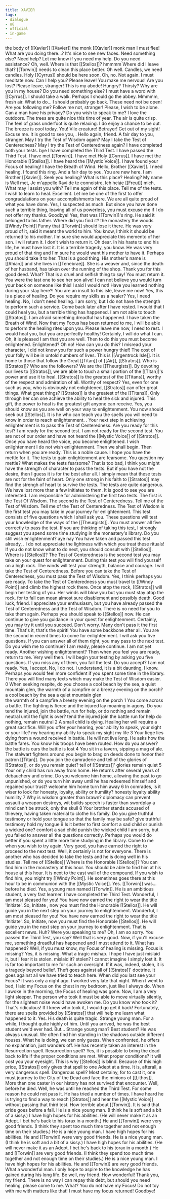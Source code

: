 ```yaml
---
title: XAVIER
tags:
- dialogue
- u8
- official
- in-game
---
```


the body of [[Xavier]] 
[[Xavier]] the monk 
[[Xavier]]
monk 
man 
I must flee! 
What are you doing there...? 
It's nice to see new faces. 
Need something else? 
Need help? 
Let me know if you need my help. 
Do you need assistance? 
Oh, well. 
Where is that [[Stellos]]? 
hmmmm 
Where did I leave that? 
[[Torwin]] needs to clean this place better. 
Oh well. 
Candles, we need candles. 
Holy [[Cyrrus]] should be here soon. 
Oh, no. Not again. 
I must meditate now. 
Can I help you? 
Please leave! You make me nervous! 
Are you lost? 
Please leave, stranger! This is my abode! 
Hungry? 
Thirsty? 
Why are you in my house? 
Do you need something else? 
I must have a word with [[Cyrrus]]. 
I should take a walk. 
Perhaps I should go the abbey. 
Mmmmm, fresh air. 
What to do... 
I should probably go back. 
These need not be open! 
Are you following me? 
Follow me not, stranger! 
Please, I wish to be alone. 
Can a man have his privacy? 
Do you wish to speak to me? 
I love the outdoors. 
The trees are quite nice this time of year. 
The air is quite crisp. 
The feel of grass underfoot is quite relaxing. 
I do enjoy a chance to be out. 
The breeze is cool today. 
You! Vile creature! Betrayer! Get out of my sight! 
Excuse me. 
It is good to see you, 
.
Hello again, friend. 
A fair day to you, stranger. 
May I try the Test of Wisdom again? 
May I take the Test of Centeredness? 
May I try the Test of Centeredness again? 
I have completed both your tests. 
bye 
I have completed the Third Test. 
I have passed the Third Test. 
I have met [[Torwin]]. 
I have met Holy [[Cyrrus]]. 
I have met the Honorable [[Stellos]]. 
I have heard the [[Mystic Voice]]. 
I have found your Focus of healing! 
I have the Breath of Wind. 
Hello, Brother [[Xavier]]. 
I need healing. 
I found this ring. 
And a fair day to you. 
You are new here. I am Brother [[Xavier]]. Seek you healing? 
What is this place? 
Healing? 
My name is 
Well met, 
Je m'appelle 
Ravi de te connoistre, 
Ich heiáe 
[[Freut]] mich, 
What may I assist you with? 
Tell me again of this place. 
Tell me of the tests. 
I wish to learn to heal. 
Excellent. Let me be one of the first to offer congradulations on your accomplishments here. We are all quite proud of what you have done. 
Yes, I suspected as much. But since you have done such a terrible thing, leaving all of us powerless, you must excuse me if I do not offer my thanks. Goodbye! 
Yes, that was [[Torwin]]'s ring. He said it belonged to his father. Where did you find it? 
the monastery 
the woods 
[[Windy Point]] 
Funny that [[Torwin]] should lose it there. He was very proud of it, said it meant the world to him. You know, I think it should be returned to his mother. I'm sure she would appreciate this memento of her son. 
I will return it. 
I don't wish to return it. 
Oh dear. In his haste to end his life, he must have lost it. It is a terrible tragedy, you know. He was very proud of that ring and I'm sure he would want his mother to have it. Perhaps you should take it to her. 
That is a good thing. His mother's name is [[Rhian]] and she lives in [[Tenebrae]]. She is a weaver and, since the death of her husband, has taken over the running of the shop. Thank you for this good deed. 
What? That is a cruel and selfish thing to say! You must return it. You were the last one to see her son alive! I can not believe you would turn your back on someone like this! 
I said I would not! 
Have you learned nothing during your stay here?! You are an insult to this isle, leave me now! 
Yes, this is a place of healing. Do you require my skills as a healer? 
Yes, I need healing. 
No, I don't need healing. 
I am sorry, but I do not have the strength to perform such a service. Come back later after I have rested. 
I would that I could heal you, but a terrible thing has happened. I am not able to touch [[Stratos]]. I am afraid something dreadful has happened. 
I have taken the Breath of Wind. 
Now that my Focus has been returned to me, I will be able to perform the healing rites upon you. 
Please leave me now, I need to rest. 
I would heal you, but you are perfectly healthy! 
Certainly, I will do what I can. 
Oh, it is pleased I am that you are well. 
Then to do this you must become enlightened. 
Enlightened? 
Oh no! How can you do this? I misread your character, I did not know you for such a power hungry thief! The cost of your folly will be in untold numbers of lives. 
This is [[Argentrock Isle]]. It is home to those that follow the Great [[Titan]] of [[Air]], [[Stratos]]. 
Who is [[Stratos]]? 
Who are the followers? 
We are the [[Theurgists]]. By devoting our lives to [[Stratos]], we are able to touch a small portion of the [[Titan]]'s power and use it to heal. 
[[Stratos]] is the greatest of the [[Titans]], worthy of the respect and admiration of all. 
Worthy of respect? 
Yes, even for one such as you, who is obviously not enlightened, [[Stratos]] can offer great things. 
What great things? 
[[Stratos]] is the greatest of the [[Titans]]. Only through her can one achieve the ability to heal the sick and injured. This gift, the power to heal is the greatest gift anyone can receive. 
Yes, 
 you should know as you are well on your way to enlightenment. You now should seek out [[Stellos]]. It is he who can teach you the spells you will need to know in order to reach enlightenment.
. Your next step in achieving enlightenment is to pass the Test of Centeredness. Are you ready for this test?
I am ready for the second test. 
I am not ready for the second test. 
You are not of our order and have not heard the [[Mystic Voice]] of [[Stratos]]. Once you have heard the voice, you become enlightened. 
I wish enlightenment 
I do not wish enlightenment. 
Then we shall begin. 
Then return when you are ready. 
This is a noble cause. I hope you have the mettle for it. The tests to gain enlightenment are fearsome. 
You question my mettle? 
What makes the tests fearsome? 
That is too bad, I think you might have the strength of character to pass the tests. But if you have not the desire, then I guess it is for the best after all. 
I simply mean that these tests are not for the faint of heart. Only one strong in his faith to [[Stratos]] may find the strengh of heart to survive the tests. 
The tests are quite dangerous. We have lost more than a few initiates to them. 
It is good to see you are interested. I am responsible for administering the first two tests. The first is the Test Of Wisdom. The second is the Test of Centeredness. 
Tell me of the Test of Wisdom. 
Tell me of the Test of Centeredness. 
The Test of Wisdom is the first test you may take in your journey for enlightenment. This test consists of five questions which I shall ask you. These questions will test your knowledge of the ways of the [[Theurgists]]. You must answer all five correctly to pass the test. If you are thinking of taking this test, I strongly suggest you spend some time studying in the monastery's library. Do you still wish enlightenment? 
aye 
nay 
You have taken and passed this test already, 
. I do not appreciate the lightness with which you treat these rituals! If you do not know what to do next, you should consult with [[Stellos]].
Where is [[Stellos]]? 
The Test of Centeredness is the second test you may take on your quest for enlightenment. During this test you will find yourself on a high rock. The winds will test your strength, balance and courage. 
I will take the Test of Centeredness. 
Before you can take the Test of Centeredness, you must pass the Test of Wisdom. 
Yes, I think perhaps you are ready. To take the Test of Centeredness you must travel to [[Windy Point]] and climb the highest rock there. Once atop the rock, [[Stratos]] will begin her testing of you. Her winds will blow you but you must stay atop the rock, for to fall can mean almost sure disablement and possibly death. Good luck, friend. 
I appreciate your enthusiasm, but you have already passed the Test of Centeredness and the Test of Wisdom. There is no need for you to take them again. Perhaps you should speak to [[Stellos]] now. He can continue to give you guidance in your quest for enlightenment. 
Certainly, you may try it until you succeed. Don't worry. Many don't pass it the first time. 
That's it, that's the spirit! You have some backbone after all. You are the second in recent times to come for enlightenment. I will ask you five questions. If you can answer all of them right, you may pass to the next test. Do you wish me to continue? 
I am ready, please continue. 
I am not yet ready. 
Another wishing enlightenment? 
Then when you feel you are ready, return to me. 
Very well then. I will begin your testing by asking you five questions. If you miss any of them, you fail the test. Do you accept? 
I am not ready. 
Yes, I accept. 
No, I do not. 
I understand, it is a bit daunting, I know. Perhaps you would feel more confident if you spent some time in the library. There you will find many texts which may make the Test of Wisdom easier. 
0
When seeking respite, do you choose a cool beach by the sea, a quiet mountain glen, the warmth of a campfire or a breezy evening on the porch? 
a cool beach by the sea 
a quiet mountain glen  
the warmth of a campfire 
a breezy evening on the porch 
1
You come across a battle. The fighting is fierce and the injured lay moaning in agony. Do you tend the injured, join the battle, run for help, or do nothing and remain neutral until the fight is over? 
tend the injured 
join the battle 
run for help 
do nothing, remain neutral 
2
A small child is dying. Healing her will require a great sacrifice. Will you offer your hearing, your ability to speak, your sight or your life? 
my hearing 
my ability to speak 
my sight 
my life 
3
Your liege lies dying from a wound received in battle. He will not live long. He asks how the battle fares. You know his troops have been routed. How do you answer? 
the battle is ours 
the battle is lost 
4
You sit in a tavern, sipping a mug of ale. The stalwart fighters around you begin to brag on deeds done to honor their patron [[Titan]]. Do you join the camraderie and tell of the glories of [[Stratos]], or do you remain quiet? 
tell of [[Stratos]]' glories 
remain quiet 
5
Your only child has run away from home. He returns after several years of debauchery and crime. Do you welcome him home, allowing the past to go unpunished, or do you turn him away until he has redeemed himself and regained your trust? 
welcome him home 
turn him away 
6
In comrades, is it wiser to look for honesty, loyalty, ability or humility? 
honesty 
loyalty 
ability 
humility 
7
Why is wisdom greater than brawn? 
diplomacy can prevent assault 
a weapon destroys, wit builds 
speech is faster than swordplay 
a mind can't be struck, only the skull 
8
Your brother stands accused of thievery, having taken material to clothe his family. Do you give truthful testimony or hold your tongue so that the family may be safe? 
give truthful testimony 
hold my tongue 
9
Is it better to first comfort a sad child or punish a wicked one? 
comfort a sad child 
punish the wicked child 
I am sorry, 
 but you failed to answer all the questions correctly. Perhaps you would do better if you spent a little more time studying in the library. Come to me when you wish to try again.
Very good, you have earned the right to proceed to the next test. 
Well, it certainly is not for everyone. There is another who has decided to take the tests and he is doing well in his studies. 
Tell me of [[Stellos]] 
Where is the Honorable [[Stellos]]? 
You can find him in the monastery at this hour. 
You should be able to find him at his house at this hour. It is next to the east wall of the compound. 
If you wish to find him, you might try [[Windy Point]]. He sometimes goes there at this hour to be in communion with the [[Mystic Voice]]. 
Yes. [[Torwin]] was... before he died. 
Yes, a young man named [[Torwin]]. He is an ambitious student, a very fast learner. 
I have	completed the Third Test. 
Wonderful, I am most pleased for you! You have now earned the right to wear the title 'Initiate'. So, Initiate 
, now you must find the Honorable [[Stellos]]. He will guide you in the next step on your journey to enlightenment.
Wonderful, I am most pleased for you! You have now earned the right to wear the title 'Initiate'. So, Initiate, now you must find the Honorable [[Stellos]]. He will guide you in the next step on your journey to enlightenment. 
That is excellent news. 
Huh? Were you speaking to me? Oh, I am so sorry. You passed the Third Test, you say? Well that is very good. Now, if you'll excuse me, something dreadful has happened and I must attend to it. 
What has happened? 
Well, if you must know, my Focus of healing is missing. 
Focus is missing? 
Yes, it is missing. What a tragic mishap. I hope I have just mislaid it, but I fear it is stolen. 
mislaid it? 
stolen? 
I cannot imagine I simply lost it. It is far too important to me for such an oversight. 
If it was, indeed, stolen, it is a tragedy beyond belief. Theft goes against all of [[Stratos]]' doctrine. It goes against all we have tried to teach here. 
When did you last see your Focus? 
It was only a night ago. I worked very late that night. When I went to bed, I laid my Focus on the chest in my bedroom, just like I always do. When I awoke in the morning, the Focus of healing was gone. Now, I am a very light sleeper. The person who took it must be able to move virtually silently, for the slightest noise would have awoken me. 
Do you know who took it? 
That's ridiculous! If I knew who took it, I would go get it back! Fortunately, there are spells provided by [[Stratos]] that will help me learn what happened to it. 
Yes. His death is quite tragic. 
Strange young man. For a while, I thought quite highly of him. Until you arrived, he was the best student we'd ever had. But... 
Strange young man? 
Best student? 
He was always unusual. We often find him standing in the shadows outside different houses. What he is doing, we can only guess. When confronted, he offers no explanation, just wanders off. He has recently taken an interest in the Resurrection spell. 
Resurrection spell? 
Yes, it is possible to bring the dead back to life if the proper conditions are met. 
What proper conditions? 
It will cost you your eyesight. This is why [[Stellos]] is blind. Because of this high price, [[Stratos]] only gives that spell to one Adept at a time. It is, afterall, a very dangerous spell. 
Dangerous spell? 
Most certainy, for to cast it, one must journey to the City of the Dead and face the minions of [[Lithos]]. More than one caster in our history has not survived that encounter. 
Well, before he died. 
Well, he was until he reached the Third Test. For some reason he could not pass it. He has tried a number of times. I have heard he is trying to find a way to reach [[Stratos]] and hear the [[Mystic Voice]] without passing that third test. 
How terrible about [[Torwin]]. 
It is said that pride goes before a fall. 
He is a nice young man. (I think he is soft and a bit of a sissy.) I have high hopes for his abilities. (He will never make it as an Adept. I bet he's back to his torax in a month.) He and [[Torwin]] were very good friends. (I think they spent too much time together and not enough time on their studies.) 
He is a nice young man. I have high hopes for his abilities. He and [[Torwin]] were very good friends. 
He is a nice young man. (I think he is soft and a bit of a sissy.) I have high hopes for his abilities. (He will never make it as an Adept. I bet he's back to his torax in a month.) He and [[Torwin]] are very good friends. (I think they spend too much time together and not enough time on their studies.) 
He is a nice young man. I have high hopes for his abilities. He and [[Torwin]] are very good friends. 
What a wonderful man. I only hope to aspire to the knowledge he has gained during his long life. 
Be well, my friend. 
How wonderful! Thank you, my friend. There is no way I can repay this debt, but should you need healing, please come to me. 
What? You do not have my Focus! 
Do not toy with me with matters like that! I must have my focus returned! 
Goodbye! 